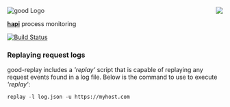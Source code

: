 <a href="https://github.com/spumko"><img src="https://raw.github.com/spumko/spumko/master/images/from.png" align="right" /></a>
![good Logo](https://raw.github.com/spumko/good/master/images/good.png)

[**hapi**](https://github.com/spumko/hapi) process monitoring

[![Build Status](https://secure.travis-ci.org/spumko/good.png)](http://travis-ci.org/spumko/good-replay)

### Replaying request logs

good-replay includes a _'replay'_ script that is capable of replaying any request events found in a log file.  Below is the command to use to execute _'replay'_:

`replay -l log.json -u https://myhost.com`
